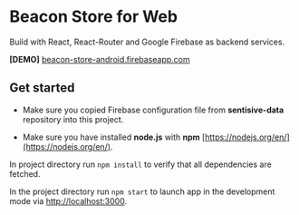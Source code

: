 # Beacon Store for Web

Build with React, React-Router and Google Firebase as backend services.

**[DEMO]** [beacon-store-android.firebaseapp.com](https://beacon-store-android.firebaseapp.com/)

## Get started

- Make sure you copied Firebase configuration file from **sentisive-data** repository into this project.

- Make sure you have installed **node.js** with **npm** [https://nodejs.org/en/](https://nodejs.org/en/).

In project directory run `npm install` to verify that all dependencies are fetched.

In the project directory run `npm start` to launch app in the development mode via [http://localhost:3000](http://localhost:3000).
